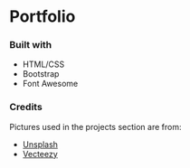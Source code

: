 # Portfolio

### Built with

* HTML/CSS
* Bootstrap
* Font Awesome

### Credits

Pictures used in the projects section are from:

*  [Unsplash](https://unsplash.com/)  
*  [Vecteezy](https://www.vecteezy.com/)